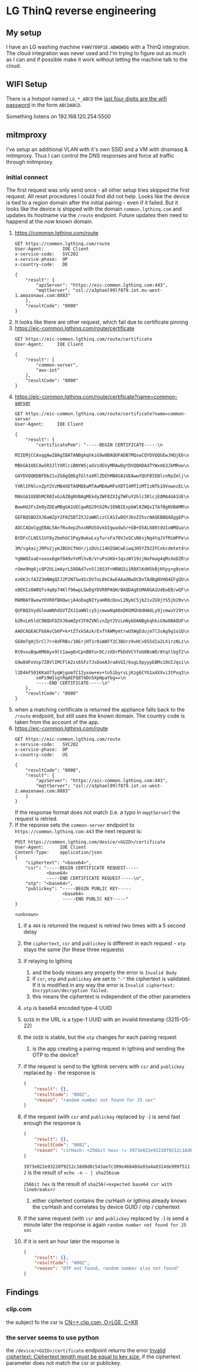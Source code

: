 # LG ThinQ reverse engineering

## My setup

I have an LG washing machine `F4WV709P1E.ABWQWDG` with a ThinQ integration. The cloud integration was never used and I'm trying to figure out as much as I can and if possible make it work without letting the machine talk to the cloud.

## WIFI Setup

There is a hotspot named `LG_*_ABCD` the [last four digits are the wifi password](https://www.lg.com/us/support/help-library/lg-washer-troubleshooting-the-wifi-connection--20152621442788) in the form `ABCDABCD`.

Something listens on 192.168.120.254:5500

## mitmproxy

I've setup an additional VLAN with it's own SSID and a VM with dnsmasq & mitmproxy. Thus I can control the DNS responses and force all traffic through mitmproxy.

### initial connect

The first request was only send once - all other setup tries skipped the first request. All reset procedures I could find did not help. Looks like the device is tied to a region domain after the initial pairing - even if it failed. But it looks like the device is shipped with the domain `common.lgthinq.com` and updates its hostname via the `/route` endpoint. Future updates then need to happend at the now known domain.

1. https://common.lgthinq.com/route
    ```http
    GET https://common.lgthinq.com/route
    User-Agent:       IOE Client
    x-service-code:   SVC202
    x-service-phase:  OP
    x-country-code:   DE
    
    {
        "result": {
            "apiServer": "https://eic-common.lgthinq.com:443",
            "mqttServer": "ssl://a3phael99lf879.iot.eu-west-1.amazonaws.com:8883"
        },
        "resultCode": "0000"
    }
    ```
1. It looks like there are other request, which fail due to certificate pinning
1. https://eic-common.lgthinq.com/route/certificate
    ```http
    GET https://eic-common.lgthinq.com/route/certificate
    User-Agent:     IOE Client

    {
        "result": [
            "common-server",
            "aws-iot"
        ],
        "resultCode": "0000"
    }

    ```
1. https://eic-common.lgthinq.com/route/certificate?name=common-server
    ```http
    GET https://eic-common.lgthinq.com/route/certificate?name=common-server
    User-Agent:     IOE Client

    {
        "result": {
            "certificatePem": "-----BEGIN CERTIFICATE-----\n
            MIIEMjCCAxqgAwIBAgIBATANBgkqhkiG9w0BAQUFADB7MQswCQYDVQQGEwJHQjEb\n
            MBkGA1UECAwSR3JlYXRlciBNYW5jaGVzdGVyMRAwDgYDVQQHDAdTYWxmb3JkMRow\n
            GAYDVQQKDBFDb21vZG8gQ0EgTGltaXRlZDEhMB8GA1UEAwwYQUFBIENlcnRpZmlj\n
            YXRlIFNlcnZpY2VzMB4XDTA0MDEwMTAwMDAwMFoXDTI4MTIzMTIzNTk1OVowezEL\n
            MAkGA1UEBhMCR0IxGzAZBgNVBAgMEkdyZWF0ZXIgTWFuY2hlc3RlcjEQMA4GA1UE\n
            BwwHU2FsZm9yZDEaMBgGA1UECgwRQ29tb2RvIENBIExpbWl0ZWQxITAfBgNVBAMM\n
            GEFBQSBDZXJ0aWZpY2F0ZSBTZXJ2aWNlczCCASIwDQYJKoZIhvcNAQEBBQADggEP\n
            ADCCAQoCggEBAL5AnfRu4ep2hxxNRUSOvkbIgwadwSr+GB+O5AL686tdUIoWMQua\n
            BtDFcCLNSS1UY8y2bmhGC1Pqy0wkwLxyTurxFa70VJoSCsN6sjNg4tqJVfMiWPPe\n
            3M/vg4aijJRPn2jymJBGhCfHdr/jzDUsi14HZGWCwEiwqJH5YZ92IFCokcdmtet4\n
            YgNW8IoaE+oxox6gmf049vYnMlhvB/VruPsUK6+3qszWY19zjNoFmag4qMsXeDZR\n
            rOme9Hg6jc8P2ULimAyrL58OAd7vn5lJ8S3frHRNG5i1R8XlKdH5kBjHYpy+g8cm\n
            ez6KJcfA3Z3mNWgQIJ2P2N7Sw4ScDV7oL8kCAwEAAaOBwDCBvTAdBgNVHQ4EFgQU\n
            oBEKIz6W8Qfs4q8p74Klf9AwpLQwDgYDVR0PAQH/BAQDAgEGMA8GA1UdEwEB/wQF\n
            MAMBAf8wewYDVR0fBHQwcjA4oDagNIYyaHR0cDovL2NybC5jb21vZG9jYS5jb20v\n
            QUFBQ2VydGlmaWNhdGVTZXJ2aWNlcy5jcmwwNqA0oDKGMGh0dHA6Ly9jcmwuY29t\n
            b2RvLm5ldC9BQUFDZXJ0aWZpY2F0ZVNlcnZpY2VzLmNybDANBgkqhkiG9w0BAQUF\n
            AAOCAQEACFb8AvCb6P+k+tZ7xkSAzk/ExfYAWMymtrwUSWgEdujm7l3sAg9g1o1Q\n
            GE8mTgHj5rCl7r+8dFRBv/38ErjHT1r0iWAFf2C3BUrz9vHCv8S5dIa2LX1rzNLz\n
            Rt0vxuBqw8M0Ayx9lt1awg6nCpnBBYurDC/zXDrPbDdVCYfeU0BsWO/8tqtlbgT2\n
            G9w84FoVxp7Z8VlIMCFlA2zs6SFz7JsDoeA3raAVGI/6ugLOpyypEBMs1OUIJqsi\n
            l2D4kF501KKaU73yqWjgom7C12yxow+ev+to51byrvLjKzg6CYG1a4XXvi3tPxq3\n
            smPi9WIsgtRqAEFQ8TmDn5XpNpaYbg==\n
            -----END CERTIFICATE-----\n"
        },
        "resultCode": "0000"
    }
    ```
1. when a matching certificate is returned the appliance falls back to the `/route` endpoint, but still uses the known domain. The country code is taken from the account of the app.
1. https://eic-common.lgthinq.com/route
    ```http
    GET https://eic-common.lgthinq.com/route
    x-service-code:   SVC202
    x-service-phase:  OP
    x-country-code:   US

    {
        "resultCode": "0000",
        "result": {
            "apiServer": "https://aic-common.lgthinq.com:443",
            "mqttServer": "ssl://a3phael99lf879.iot.us-west-2.amazonaws.com:8883"
        }
    }
    ```
    If the response format does not match (i.e. a typo in `mqqtServer`) the request is retried.
1. If the reponse sets the `common-server` endpoint to `https://common.lgthinq.com:443` the next request is:
    ```http
    POST https://common.lgthinq.com/device/<GUID>/certificate
    User-Agent:      IOE Client
    Content-Type:    application/json
    {
        "ciphertext": "<base64>",
        "csr": "-----BEGIN CERTIFICATE REQUEST-----
                <base64>
                -----END CERTIFICATE REQUEST-----\n",
        "otp": "<base64>",
        "publickey": "-----BEGIN PUBLIC KEY-----
                      <base64>
                      -----END PUBLIC KEY-----"
    }

    <unknown>
    ```
    1. if a `404` is returned the request is retried two times with a 5 second delay
    1. the `ciphertext`, `csr` and `publickey` is different in each request - `otp` stays the same (for these three requests)
    1. if relaying to lgthinq
        1. and the body misses any property the error is `Invalid Body`
        1. if `csr`, `otp` and `publickey` are set to `"-"` the ciphertext is validated. If it is modified in any way the error is `Invalid ciphertext: Encryption/decryption failed.`
        1. this means the ciphertext is independent of the other parameters
    1. `otp` is base64 encoded type-4 UUID
    1. `GUID` in the URL is a type-1 UUID with an invalid timestamp (3215-05-22)
    1. the `GUID` is stable, but the `otp` changes for each pairing request
        1. is the app creating a pairing request in lgthinq and sending the OTP to the device?
    1. if the request is send to the lgthink servers with `csr` and `publickey` replaced by `-` the response is
        ```json
        {
            "result": {},
            "resultCode": "0002",
            "reason": "random number not found for 25 sec"
        }
        ```
    1. if the request (with `csr` and `publickey` replaced by `-`) is send fast enough the response is
        ```json
        {
            "result": {},
            "resultCode": "0002",
            "reason": "csrHash: <256bit hex> != 3973e022e93220f9212c18d0d0c543ae7c309e46640da93a4a0314de999f5112"
        }
        ```
        `3973e022e93220f9212c18d0d0c543ae7c309e46640da93a4a0314de999f5112` is the result of `echo -n - | sha256sum`
        
        `256bit hex` is the result of `sha256(<expected base64 csr with linebreaks>)`
        1. either ciphertext contains the csrHash or lgthinq already knows the csrHash and correlates by device GUID / otp / ciphertext
    1. if the same request (with `csr` and `publickey` replaced by `-`) is send a minute later the response is again `random number not found for 25 sec`
    1. if it is sent an hour later the response is
        ```json
        {
            "result": {},
            "resultCode": "0002",
            "reason": "OTP not found, random number also not found"
        }
        ```
## Findings

### clip.com

the subject fo the csr is [CN=*.clip.com, O=LGE, C=KR](https://clip.com/)

### the server seems to use python 

the `/device/<GUID>/certificate` endpoint returns the error [Invalid ciphertext: Ciphertext length must be equal to key size.](https://github.com/pyca/cryptography/blob/e343723356e29f22d74516e251c87ed829c59667/src/rust/src/backend/rsa.rs#L322) if the ciphertext parameter does not match the csr or publickey.